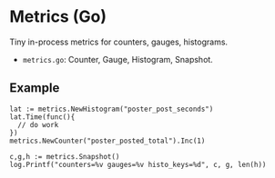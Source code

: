 # Metrics (Go)

Tiny in-process metrics for counters, gauges, histograms.

- `metrics.go`: Counter, Gauge, Histogram, Snapshot.

## Example
```
lat := metrics.NewHistogram("poster_post_seconds")
lat.Time(func(){
  // do work
})
metrics.NewCounter("poster_posted_total").Inc(1)

c,g,h := metrics.Snapshot()
log.Printf("counters=%v gauges=%v histo_keys=%d", c, g, len(h))
```

